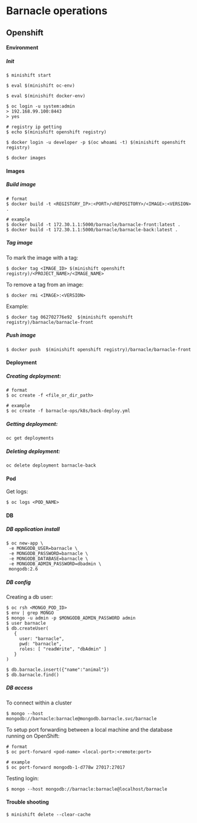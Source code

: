 # Barnacle operations

## Openshift

#### Environment
##### Init
```
$ minishift start

$ eval $(minishift oc-env)

$ eval $(minishift docker-env)

$ oc login -u system:admin
> 192.168.99.100:8443
> yes

# registry ip getting
$ echo $(minishift openshift registry)

$ docker login -u developer -p $(oc whoami -t) $(minishift openshift registry)

$ docker images
```

#### Images
##### Build image
```
# format 
$ docker build -t <REGISTGRY_IP>:<PORT>/<REPOSITORY>/<IMAGE>:<VERSION> .

# example
$ docker build -t 172.30.1.1:5000/barnacle/barnacle-front:latest .
$ docker build -t 172.30.1.1:5000/barnacle/barnacle-back:latest .
```


##### Tag image
To mark the image with a tag:
```
$ docker tag <IMAGE_ID> $(minishift openshift registry)/<PROJECT_NAME>/<IMAGE_NAME>
```
To remove a tag from an image:
```
$ docker rmi <IMAGE>:<VERSION>
```

Example:
```
$ docker tag 062702776e92  $(minishift openshift registry)/barnacle/barnacle-front
```

##### Push image
```
$ docker push  $(minishift openshift registry)/barnacle/barnacle-front
```

#### Deployment
##### Creating deployment:
```
# format
$ oc create -f <file_or_dir_path>

# example
$ oc create -f barnacle-ops/k8s/back-deploy.yml
```

##### Getting deployment:
```
oc get deployments
```

##### Deleting deployment:
```
oc delete deployment barnacle-back
```

#### Pod
Get logs:
```
$ oc logs <POD_NAME>
```

#### DB 
##### DB application install
```
$ oc new-app \
 -e MONGODB_USER=barnacle \
 -e MONGODB_PASSWORD=barnacle \
 -e MONGODB_DATABASE=barnacle \
 -e MONGODB_ADMIN_PASSWORD=dbadmin \
 mongodb:2.6
```

##### DB config
Creating a db user:
```
$ oc rsh <MONGO_POD_ID>
$ env | grep MONGO
$ mongo -u admin -p $MONGODB_ADMIN_PASSWORD admin
$ user barnacle
$ db.createUser(
   {
     user: "barnacle",
     pwd: "barnacle",
     roles: [ "readWrite", "dbAdmin" ]
   }
)

$ db.barnacle.insert({"name":"animal"})
$ db.barnacle.find()
```

##### DB access
To connect within a cluster
```
$ mongo --host mongodb://barnacle:barnacle@mongodb.barnacle.svc/barnacle
```

To setup port forwarding between a local machine and the database running on OpenShift:
```
# format
$ oc port-forward <pod-name> <local-port>:<remote:port>

# example
$ oc port-forward mongodb-1-d778w 27017:27017
```

Testing login:
```
$ mongo --host mongodb://barnacle:barnacle@localhost/barnacle
```

#### Trouble shooting
```
$ minishift delete --clear-cache
```


